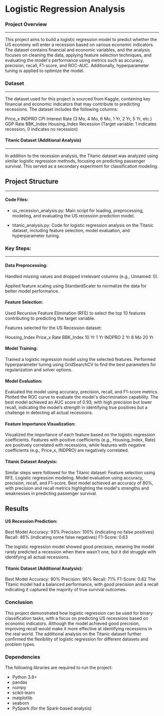 # Logistic Regression Analysis

### Project Overview
----

This project aims to build a logistic regression model to predict whether the US economy will enter a recession based on various economic indicators. The dataset contains financial and economic variables, and the analysis focuses on cleaning the data, applying feature selection techniques, and evaluating the model's performance using metrics such as accuracy, precision, recall, F1-score, and ROC-AUC. Additionally, hyperparameter tuning is applied to optimize the model.

### Dataset
----
The dataset used for this project is sourced from Kaggle, containing key financial and economic indicators that may contribute to predicting recessions. The dataset includes the following columns:

Price_x
INDPRO
CPI
Interest Rate (3 Mo, 4 Mo, 6 Mo, 1 Yr, 2 Yr, 5 Yr, etc.)
GDP
Rate
BBK_Index
Housing_Index
Recession (Target variable: 1 indicates recession, 0 indicates no recession)

#### Titanic Dataset (Additional Analysis)
----
In addition to the recession analysis, the Titanic dataset was analyzed using similar logistic regression methods, focusing on predicting passenger survival. This served as a secondary experiment for classification modeling.

## Project Structure
----
#### Code Files:

- us_recession_analysis.py: Main script for loading, preprocessing, modeling, and evaluating the US recession prediction model.

- titanic_analysis.py: Code for logistic regression analysis on the Titanic dataset, including feature selection, model evaluation, and hyperparameter tuning.

### Key Steps:
----

#### Data Preprocessing:

Handled missing values and dropped irrelevant columns (e.g., Unnamed: 0).

Applied feature scaling using StandardScaler to normalize the data for better model performance.

#### Feature Selection:

Used Recursive Feature Elimination (RFE) to select the top 10 features contributing to predicting the target variable.

Features selected for the US Recession dataset:

Housing_Index
Price_x
Rate
BBK_Index
10 Yr
1 Yr
INDPRO
2 Yr
6 Mo
20 Yr

#### Model Training:

Trained a logistic regression model using the selected features.
Performed hyperparameter tuning using GridSearchCV to find the best parameters for regularization and solver options.

#### Model Evaluation:

Evaluated the model using accuracy, precision, recall, and F1-score metrics.
Plotted the ROC curve to evaluate the model's discrimination capability.
The best model achieved an AUC score of 0.93, with high precision but lower recall, indicating the model’s strength in identifying true positives but a challenge in detecting all actual recessions.

#### Feature Importance Visualization:

Visualized the importance of each feature based on the logistic regression coefficients. Features with positive coefficients (e.g., Housing_Index, Rate) are positively correlated with recessions, while features with negative coefficients (e.g., Price_x, INDPRO) are negatively correlated.

#### Titanic Dataset Analysis:

Similar steps were followed for the Titanic dataset:
Feature selection using RFE.
Logistic regression modeling.
Model evaluation using accuracy, precision, recall, and F1-score.
Best model achieved an accuracy of 80%, with precision and recall metrics highlighting the model's strengths and weaknesses in predicting passenger survival.

## Results

#### US Recession Prediction:

Best Model Accuracy: 93%
Precision: 100% (indicating no false positives)
Recall: 46% (indicating some false negatives)
F1-Score: 0.63

The logistic regression model showed good precision, meaning the model rarely predicted a recession when there wasn't one, but it did struggle with identifying all actual recessions.

#### Titanic Dataset (Additional Analysis):

Best Model Accuracy: 80%
Precision: 96%
Recall: 71%
F1-Score: 0.82
The Titanic model had a balanced performance, with good precision and a recall indicating it captured the majority of true survival outcomes.


### Conclusion

This project demonstrated how logistic regression can be used for binary classification tasks, with a focus on predicting US recessions based on economic indicators. Although the model achieved good precision, improving recall would make it more effective at identifying recessions in the real world. The additional analysis on the Titanic dataset further confirmed the flexibility of logistic regression for different datasets and problem types.

### Dependencies

The following libraries are required to run the project:

- Python 3.8+
- pandas
- numpy
- scikit-learn
- matplotlib
- seaborn
- PySpark (for the Spark-based analysis)









